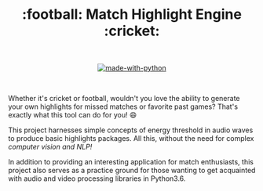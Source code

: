 
<h1 align="center">:football: Match Highlight Engine :cricket:</h1>

<div align="center">

<br>

[![made-with-python](https://forthebadge.com/images/badges/made-with-python.svg)](https://www.python.org/)

<br>

</div>

Whether it's cricket or football, wouldn't you love the ability to generate your own highlights for missed matches or favorite past games? That's exactly what this tool can do for you! :smile:

This project harnesses simple concepts of energy threshold in audio waves to produce basic highlights packages. All this, without the need for complex *computer vision and NLP!*

In addition to providing an interesting application for match enthusiasts, this project also serves as a practice ground for those wanting to get acquainted with audio and video processing libraries in Python3.6.